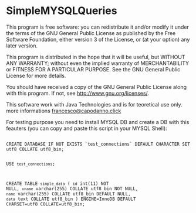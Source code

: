 # SimpleMYSQLQueries
This program is free software: you can redistribute it and/or modify
it under the terms of the GNU General Public License as published by
the Free Software Foundation, either version 3 of the License, or
(at your option) any later version.

This program is distributed in the hope that it will be useful,
but WITHOUT ANY WARRANTY; without even the implied warranty of
MERCHANTABILITY or FITNESS FOR A PARTICULAR PURPOSE.  See the
GNU General Public License for more details.

You should have received a copy of the GNU General Public License
along with this program.  If not, see <http://www.gnu.org/licenses/>.


This software work with Java Technologies and is for teoretical use only.
more informations francesco@capodanno.click

For testing purpose you need to install MYSQL DB and create a DB 
with this feauters (you can copy and paste this script in your MYSQL Shell):


<code>
CREATE DATABASE IF NOT EXISTS `test_connections` DEFAULT CHARACTER SET utf8 COLLATE utf8_bin;

USE `test_connections`;

CREATE TABLE `simple_data` (
  `id` int(11) NOT NULL,
  `uname` varchar(255) COLLATE utf8_bin NOT NULL,
  `name` varchar(255) COLLATE utf8_bin DEFAULT NULL,
  `data` text COLLATE utf8_bin
) ENGINE=InnoDB DEFAULT CHARSET=utf8 COLLATE=utf8_bin;
</code>
